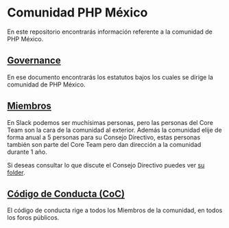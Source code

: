 # Comunidad PHP México

En este repositorio encontrarás información referente a la comunidad de PHP México. 

## [Governance ](./Governance.md)
En ese documento encontrarás los estatutos bajos los cuales se dirige la comunidad de PHP México.

## [Miembros](./Miembros.md)
En Slack podemos ser muchísimas personas, pero las personas del Core Team son la cara de la comunidad al exterior. Además la comunidad elije de forma anual a 5 personas para su Consejo Directivo, estas personas también son parte del Core Team pero dan dirección a la comunidad durante 1 año. 

Si deseas consultar lo que discute el Consejo Directivo puedes ver [su folder](./Consejo_2021).

## [Código de Conducta (CoC)](./Codigo_de_Conducta.md)
El código de conducta rige a todos los Miembros de la comunidad, en todos los foros públicos. 